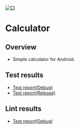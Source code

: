 [![CI](https://github.com/asabon/Calculator/actions/workflows/ci.yml/badge.svg?branch=master)](https://github.com/asabon/Calculator/actions/workflows/ci.yml)

# Calculator

## Overview

- Simple calculator for Android.

## Test results

- [Test report(Debug)](https://asabon.github.io/Documents/Calculator/reports/test-report/testDebugUnitTest/)
- [Test report(Release)](https://asabon.github.io/Documents/Calculator/reports/test-report/testReleaseUnitTest/)

## Lint results

- [Test report(Debug)](https://asabon.github.io/Documents/Calculator/reports/lint-report/lint-results-debug.html)
